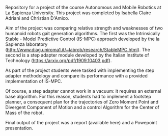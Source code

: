 Repository for a project of the course Autonomous and Mobile Robotics at La Sapienza University. This project was completed by Isabella Claire Adriani and Christian D'Amico.

Aim of the project was comparing relative strength and weaknesses of two humanoid robots gait generation algorithms. The first was the Intrinsically Stable - Model Predictive Control (IS-MPC) approach developed by the la Sapienza laboratory (http://www.diag.uniroma1.it/~labrob/research/StableMPC.html). The second is a step adapter module developed by the Italian Institute of Technology (https://arxiv.org/pdf/1909.10403.pdf).

As part of the project students were tasked with implementing the step adapter methodology and compare its performance with a provided implementation of IS-MPC.

Of course, a step adapter cannot work in a vacuum: it requires an external base algorithm. For this reason, students had to implement a footstep planner, a consequent plan for the trajectories of Zero Moment Point and Divergent Component of Motion and a control Algorithm for the Center of Mass of the robot.

Final output of the project was a report (available here) and a Powepoint presentation.
